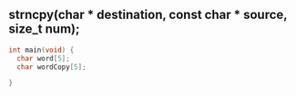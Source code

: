
## strncpy(char * destination, const char * source, size_t num);

``` C
int main(void) {
  char word[5];
  char wordCopy[5];

}
``` 


